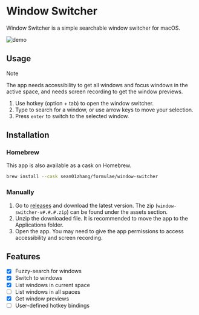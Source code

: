 # Window Switcher

Window Switcher is a simple searchable window switcher for macOS. 

![demo](https://github.com/user-attachments/assets/341cbfa8-b004-4d8c-a947-72eefe3411e9)

## Usage

> [!Note]
> The app needs accessibility to get all windows and focus windows in the active space, and
> needs screen recording to get the window previews.

1. Use hotkey (option + tab) to open the window switcher.
2. Type to search for a window, or use arrow keys to move your selection.
3. Press `enter` to switch to the selected window.

## Installation

### Homebrew

This app is also available as a cask on Homebrew.

```sh
brew install --cask sean01zhang/formulae/window-switcher
```

### Manually

1. Go to [releases](https://github.com/sean01zhang/window-switcher/releases) and download the latest version. The zip (`window-switcher-v#.#.#.zip`) can be found under the assets section.
2. Unzip the downloaded file. It is recommended to move the app to the Applications folder.
3. Open the app. You may need to give the app permissions to access accessibility and screen recording. 

## Features

- [x] Fuzzy-search for windows
- [x] Switch to windows
- [x] List windows in current space
- [ ] List windows in all spaces
- [x] Get window previews
- [ ] User-defined hotkey bindings
